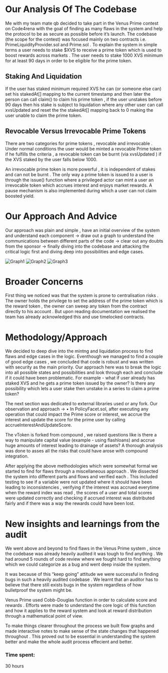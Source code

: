 # Our Analysis Of The Codebase


Me with my team mate qb decided to take part in the Venus Prime contest on Code4rena with the goal of finding as many flaws in the system and help the protocol to be as secure as possible before it’s launch.
The codebase (the scope for the contest) was focused mainly on two contracts i.e. PrimeLiquidityProvider.sol and Prime.sol . To explain the system in simple terms a user needs to stake $XVS to receive a prime token which is used to boost rewards across markets . The user needs to stake 1000 XVS minimum for at least 90 days in order to be eligible for the prime token.


## Staking And Liquidation

If the user has staked minimum required XVS he can (or someone else can) set his stakedAt[] mapping to the current timestamp and then later the person can call claim() to claim his prime token , if the user unstakes before 90 days then his stake is subject to liquidation where any other user can call xvsUpdated and reset the the stakedAt[] mapping back to 0 making the user unable to claim the prime token.

## Revocable Versus Irrevocable Prime Tokens

There are two categories for prime tokens , revocable and irrevocable . Under normal conditions the user would be minted a revocable Prime token if he fulfills the criteria , a revocable token can be burnt (via xvsUpdated ) if the XVS staked by the user falls below 1000.

An irrevocable prime token is more powerful , it is independent of stakes and can not be burnt . The only way a prime token is issued to a user is through the issue() function where a privileged actor can mint a user an irrevocable token which accrues interest and enjoys market rewards.
A pause mechanism is also implemented during which a user can not claim boosted yield.

# Our Approach And Advice

Our approach was plain and simple , have an initial overview of the system and understand each component → draw out a graph to understand the communications between different parts of the code → clear out any doubts from the sponsor → finally diving into the codebase and attacking the critical logic first and diving deep into possibilities and edge cases.

![Graph1](https://user-images.githubusercontent.com/93149832/272659098-91398730-b679-49cb-8c38-03284f415eb8.png)
![Graph2](https://user-images.githubusercontent.com/93149832/272661339-3be88565-d515-4100-94ea-9a709ade603b.png)
![Graph3](https://user-images.githubusercontent.com/93149832/272661482-ea73925f-2171-4d4c-af9e-6613c6cdb49d.png)

# Broader Concerns

First thing we noticed was that the system is prone to centralisation risks . The owner holds the privilege to set the address of the prime token which is the reward token , the owner can sweep any token from the contract directly to his account . But upon reading documentation we realised the team has already acknowledged this and use timelocked contracts.

# Methodology/Approach

We decided to deep dive into the mintng and liquidation process to find flaws and edge cases in the logic. Eventhough we managed to find a couple of good edge cases , we concluded that code is robust and was written with security as the main priority. Our approach here was to break the logic into all possible states and possibilities and look through each and conclude if it could have been problematic. For example - what if user already has staked XVS and he gets a prime token issued by the owner? Is there any possibility which lets a user stake then unstake in a series to claim a prime token?


The next section was dedicated to external libraries used or any fork.
Our observation and approach → • In PolicyFacet.sol, after executing any operation that could impact the Prime score or interest, we accrue the interest and update the score for the prime user by calling accrueInterestAndUpdateScore.


The vToken is forked from compound , we raised questions like is there a way to manipulate capital value (example - using flashloans) and accrue huge amounts of interest leading to drainage of assets? A thorough analysis was done to asses all the risks that could have arose with compound integration.


After applying the above methodologies which were somewhat formal we started to find for flaws through a miscellaneous approach . We dissected the system into different parts and flows and verified each . This included testing to see if a variable were not updated where it should have been leading to inconsistencies , verifying if the interest was accrued everytime when the reward index was read , the scores of a user and total scores were updated correctly and checking if accrued interest was distributed fairly and if there was a way the rewards could have been lost.


# New insights and learnings from the audit

We went above and beyond to find flaws in the Venus Prime system , since the codebase was already heavily audited it was tough to find anything . We had around 5 rounds of code review where we fought hard to find anything which we could categorize as a bug and went deep inside the system.

It was because of this “keep going” attitude we were successful in finding bugs in such a heavily audited codebase . We learnt that an auditor has to believe that there still exists bugs in the system regardless of how bulletproof the system might be.

Venus Prime used Cobb-Douglas function in order to calculate score and rewards . Efforts were made to understand the core logic of this function and how it applies to the reward system and look at reward distribution through a mathematical point of view.

To make things clearer throughout the process we built flow graphs and made interactive notes to make sense of the state changes that happened throughout . This proved out to be essential in understanding the system better and make the whole audit process effecient and better.



### Time spent:
30 hours